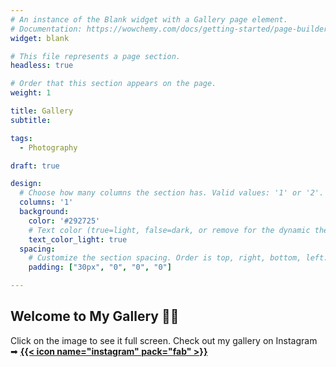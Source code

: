 ```yaml
---
# An instance of the Blank widget with a Gallery page element.
# Documentation: https://wowchemy.com/docs/getting-started/page-builder/
widget: blank

# This file represents a page section.
headless: true

# Order that this section appears on the page.
weight: 1

title: Gallery
subtitle:

tags:
  - Photography

draft: true

design:
  # Choose how many columns the section has. Valid values: '1' or '2'.
  columns: '1'
  background:
    color: '#292725'
    # Text color (true=light, false=dark, or remove for the dynamic theme color). 
    text_color_light: true
  spacing:
    # Customize the section spacing. Order is top, right, bottom, left.
    padding: ["30px", "0", "0", "0"]

---
```

## Welcome to My Gallery 🧑‍📸

Click on the image to see it full screen.
Check out my gallery on Instagram ➡ **[{{< icon name="instagram" pack="fab" >}}](https://www.instagram.com/snap.dng/)**
<!--
[<img align="center" alt="instagram | Instagram" width="50px" src="https://i.pinimg.com/originals/8a/77/05/8a770507298d728a1e3e039a0507dd8e.png" />](https://www.instagram.com/snap.dng/)
-->
<br>
